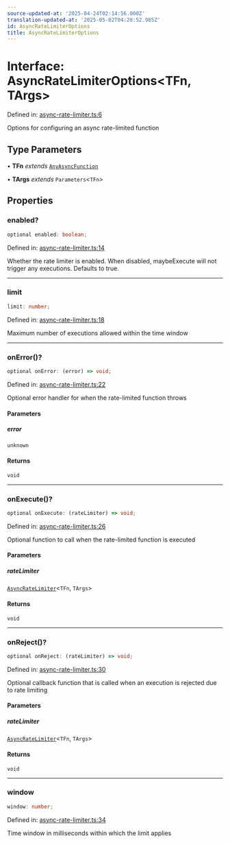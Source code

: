 ```yaml
---
source-updated-at: '2025-04-24T02:14:56.000Z'
translation-updated-at: '2025-05-02T04:28:52.985Z'
id: AsyncRateLimiterOptions
title: AsyncRateLimiterOptions
---
```


<!-- DO NOT EDIT: this page is autogenerated from the type comments -->

# Interface: AsyncRateLimiterOptions\<TFn, TArgs\>

Defined in: [async-rate-limiter.ts:6](https://github.com/TanStack/pacer/blob/main/packages/pacer/src/async-rate-limiter.ts#L6)

Options for configuring an async rate-limited function

## Type Parameters

• **TFn** *extends* [`AnyAsyncFunction`](../type-aliases/anyasyncfunction.md)

• **TArgs** *extends* `Parameters`\<`TFn`\>

## Properties

### enabled?

```ts
optional enabled: boolean;
```

Defined in: [async-rate-limiter.ts:14](https://github.com/TanStack/pacer/blob/main/packages/pacer/src/async-rate-limiter.ts#L14)

Whether the rate limiter is enabled. When disabled, maybeExecute will not trigger any executions.
Defaults to true.

***

### limit

```ts
limit: number;
```

Defined in: [async-rate-limiter.ts:18](https://github.com/TanStack/pacer/blob/main/packages/pacer/src/async-rate-limiter.ts#L18)

Maximum number of executions allowed within the time window

***

### onError()?

```ts
optional onError: (error) => void;
```

Defined in: [async-rate-limiter.ts:22](https://github.com/TanStack/pacer/blob/main/packages/pacer/src/async-rate-limiter.ts#L22)

Optional error handler for when the rate-limited function throws

#### Parameters

##### error

`unknown`

#### Returns

`void`

***

### onExecute()?

```ts
optional onExecute: (rateLimiter) => void;
```

Defined in: [async-rate-limiter.ts:26](https://github.com/TanStack/pacer/blob/main/packages/pacer/src/async-rate-limiter.ts#L26)

Optional function to call when the rate-limited function is executed

#### Parameters

##### rateLimiter

[`AsyncRateLimiter`](../classes/asyncratelimiter.md)\<`TFn`, `TArgs`\>

#### Returns

`void`

***

### onReject()?

```ts
optional onReject: (rateLimiter) => void;
```

Defined in: [async-rate-limiter.ts:30](https://github.com/TanStack/pacer/blob/main/packages/pacer/src/async-rate-limiter.ts#L30)

Optional callback function that is called when an execution is rejected due to rate limiting

#### Parameters

##### rateLimiter

[`AsyncRateLimiter`](../classes/asyncratelimiter.md)\<`TFn`, `TArgs`\>

#### Returns

`void`

***

### window

```ts
window: number;
```

Defined in: [async-rate-limiter.ts:34](https://github.com/TanStack/pacer/blob/main/packages/pacer/src/async-rate-limiter.ts#L34)

Time window in milliseconds within which the limit applies
